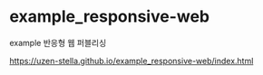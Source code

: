 # example_responsive-web
example 반응형 웹 퍼블리싱

https://uzen-stella.github.io/example_responsive-web/index.html
